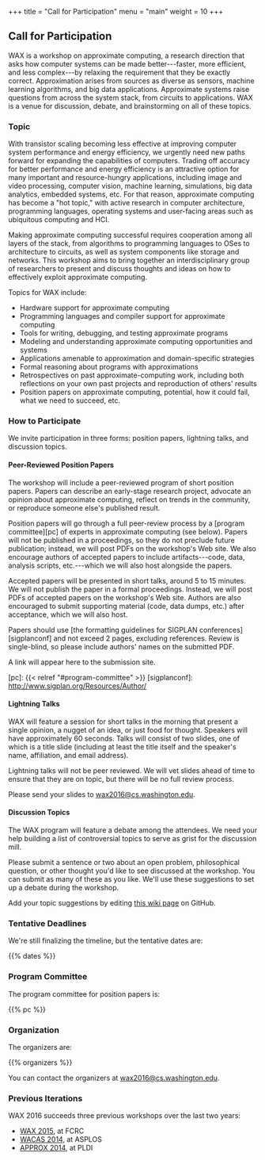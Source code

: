 +++
title = "Call for Participation"
menu = "main"
weight = 10
+++

## Call for Participation

WAX is a workshop on approximate computing, a research direction that asks how computer systems can be made better---faster, more efficient, and less complex---by relaxing the requirement that they be exactly correct. Approximation arises from sources as diverse as sensors, machine learning algorithms, and big data applications. Approximate systems raise questions from across the system stack, from circuits to applications. WAX is a venue for discussion, debate, and brainstorming on all of these topics.


### Topic

With transistor scaling becoming less effective at improving computer system performance and energy efficiency, we urgently need new paths forward for expanding the capabilities of computers. Trading off accuracy for better performance and energy efficiency is an attractive option for many important and resource-hungry applications, including image and video processing, computer vision, machine learning, simulations, big data analytics, embedded systems, etc. For that reason, approximate computing has become a "hot topic," with active research in computer architecture, programming languages, operating systems and user-facing areas such as ubiquitous computing and HCI.

Making approximate computing successful requires cooperation among all layers of the stack, from algorithms to programming languages to OSes to architecture to circuits, as well as system components like storage and networks. This workshop aims to bring together an interdisciplinary group of researchers to present and discuss thoughts and ideas on how to effectively exploit approximate computing.

Topics for WAX include:

- Hardware support for approximate computing
- Programming languages and compiler support for approximate computing
- Tools for writing, debugging, and testing approximate programs
- Modeling and understanding approximate computing opportunities and systems
- Applications amenable to approximation and domain-specific strategies
- Formal reasoning about programs with approximations
- Retrospectives on past approximate-computing work, including both reflections on your own past projects and reproduction of others' results
- Position papers on approximate computing, potential, how it could fail, what we need to succeed, etc.


### How to Participate

We invite participation in three forms: position papers, lightning talks, and discussion topics.

#### Peer-Reviewed Position Papers

The workshop will include a peer-reviewed program of short position papers. Papers can describe an early-stage research project, advocate an opinion about approximate computing, reflect on trends in the community, or reproduce someone else's published result.

Position papers will go through a full peer-review process by a [program committee][pc] of experts in approximate computing (see below). Papers will not be published in a proceedings, so they do not preclude future publication; instead, we will post PDFs on the workshop's Web site. We also encourage authors of accepted papers to include artifacts---code, data, analysis scripts, etc.---which we will also host alongside the papers.

Accepted papers will be presented in short talks, around 5 to 15 minutes.
We will not publish the paper in a formal proceedings. Instead, we will post PDFs of accepted papers on the workshop's Web site.
Authors are also encouraged to submit supporting material (code, data dumps, etc.) after acceptance, which we will also host.

Papers should use [the formatting guidelines for SIGPLAN conferences][sigplanconf] and not exceed 2 pages, excluding references. Review is single-blind, so please include authors' names on the submitted PDF.

A link will appear here to the submission site.

[pc]: {{< relref "#program-committee" >}}
[sigplanconf]: http://www.sigplan.org/Resources/Author/

#### Lightning Talks

WAX will feature a session for short talks in the morning that present a single opinion, a nugget of an idea, or just food for thought. Speakers will have approximately 60 seconds. Talks will consist of two slides, one of which is a title slide (including at least the title itself and the speaker's name, affiliation, and email address).

Lightning talks will not be peer reviewed. We will vet slides ahead of time to ensure that they are on topic, but there will be no full review process.

Please send your slides to [wax2016@cs.washington.edu][org].

#### Discussion Topics

The WAX program will feature a debate among the attendees. We need your help building a list of controversial topics to serve as grist for the discussion mill.

Please submit a sentence or two about an open problem, philosophical question, or other thought you'd like to see discussed at the workshop. You can submit as many of these as you like. We'll use these suggestions to set up a debate during the workshop.

Add your topic suggestions by editing [this wiki page][topics] on GitHub.

[topics]: https://github.com/sampsyo/wax2016/wiki/Discussion-Topics


### Tentative Deadlines

We're still finalizing the timeline, but the tentative dates are:

{{% dates %}}

### Program Committee

The program committee for position papers is:

{{% pc %}}

### Organization

The organizers are:

{{% organizers %}}

You can contact the organizers at [wax2016@cs.washington.edu][org].

[org]: mailto:wax2016@cs.washington.edu

### Previous Iterations

WAX 2016 succeeds three previous workshops over the last two years:

* [WAX 2015][], at FCRC
* [WACAS 2014][], at ASPLOS
* [APPROX 2014][], at PLDI

[wax 2015]: http://sampa.cs.washington.edu/new/wax2015/
[wacas 2014]: http://sampa.cs.washington.edu/new/wacas14/
[approx 2014]: http://approx2014.cs.umass.edu/
